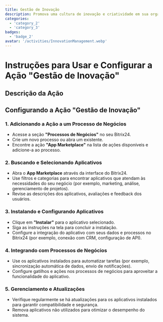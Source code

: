 ```yaml
---
title: Gestão de Inovação
description: Promova uma cultura de inovação e criatividade em sua organização.
categories: 
  - 'category_2'
  - 'category_3'
badges:
  - 'badge_2'
avatar: '/activities/InnovationManagement.webp'
---
```

# Instruções para Usar e Configurar a Ação "Gestão de Inovação"

## Descrição da Ação

## **Configurando a Ação "Gestão de Inovação"**

### 1. Adicionando a Ação a um Processo de Negócios
- Acesse a seção **"Processos de Negócios"** no seu Bitrix24.
- Crie um novo processo ou abra um existente.
- Encontre a ação **"App Marketplace"** na lista de ações disponíveis e adicione-a ao processo.

### 2. Buscando e Selecionando Aplicativos
- Abra o **App Marketplace** através da interface do Bitrix24.
- Use filtros e categorias para encontrar aplicativos que atendam às necessidades do seu negócio (por exemplo, marketing, análise, gerenciamento de projetos).
- Revise as descrições dos aplicativos, avaliações e feedback dos usuários.

### 3. Instalando e Configurando Aplicativos
- Clique em **"Instalar"** para o aplicativo selecionado.
- Siga as instruções na tela para concluir a instalação.
- Configure a integração do aplicativo com seus dados e processos no Bitrix24 (por exemplo, conexão com CRM, configuração de API).

### 4. Integrando com Processos de Negócios
- Use os aplicativos instalados para automatizar tarefas (por exemplo, sincronização automática de dados, envio de notificações).
- Configure gatilhos e ações nos processos de negócios para aproveitar a funcionalidade do aplicativo.

### 5. Gerenciamento e Atualizações
- Verifique regularmente se há atualizações para os aplicativos instalados para garantir compatibilidade e segurança.
- Remova aplicativos não utilizados para otimizar o desempenho do sistema.
